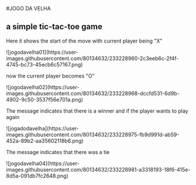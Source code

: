 #JOGO DA VELHA

<h2>a simple tic-tac-toe game</h2>

<p>Here it shows the start of the move with current player being "X" </p>
![jogodavelha01](https://user-images.githubusercontent.com/80134632/233228960-2c3eeb6c-2f4f-4745-bc73-45ecb6c57167.png)

<p>now the current player becomes "O"</p>
![jogodavelha02](https://user-images.githubusercontent.com/80134632/233228968-dccfd531-6d9b-4902-9c50-3537f56e701a.png)

<p>The message indicates that there is a winner and if the player wants to play again</p>
![jogadodavelha](https://user-images.githubusercontent.com/80134632/233228975-fb9d991d-ab59-452a-89b2-aa35602118b6.png)

<p>The message indicates that there was a tie</p>
![jogodavelha04](https://user-images.githubusercontent.com/80134632/233228981-a3318193-18f6-415e-8d5a-091db7fc2648.png)
